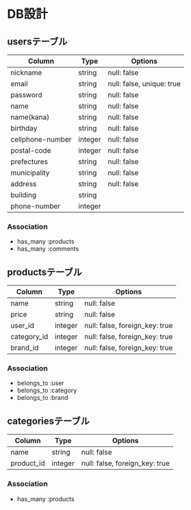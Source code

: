 # DB設計

## usersテーブル
|Column|Type|Options|
|------|----|-------|
|nickname|string|null: false|
|email|string|null: false, unique: true|
|password|string|null: false|
|name|string|null: false|
|name(kana)|string|null: false|
|birthday|string|null: false|
|cellphone-number|integer|null: false|
|postal-code|integer|null: false|
|prefectures|string|null: false|
|municipality|string|null: false|
|address|string|null: false|
|building|string||
|phone-number|integer||
### Association
- has_many :products
- has_many :comments

## productsテーブル
|Column|Type|Options|
|------|----|-------|
|name|string|null: false|
|price|string|null: false|
|user_id|integer|null: false, foreign_key: true|
|category_id|integer|null: false, foreign_key: true|
|brand_id|integer|null: false, foreign_key: true|
### Association
- belongs_to :user
- belongs_to :category
- belongs_to :brand

## categoriesテーブル
|Column|Type|Options|
|------|----|-------|
|name|string|null: false|
|product_id|integer|null: false, foreign_key: true|
### Association
- has_many :products
